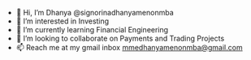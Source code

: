 - 👋 Hi, I’m Dhanya @signorinadhanyamenonmba
- 👀 I’m interested in Investing
- 🌱 I’m currently learning Financial Engineering
- 💞️ I’m looking to collaborate on Payments and Trading Projects
- 📫 Reach me at my gmail inbox mmedhanyamenonmba@gmail.com

<!---
signorinadhanyamenonmba/signorinadhanyamenonmba is a ✨ special ✨ repository because its `README.md` (this file) appears on your GitHub profile.
You can click the Preview link to take a look at your changes.
--->
